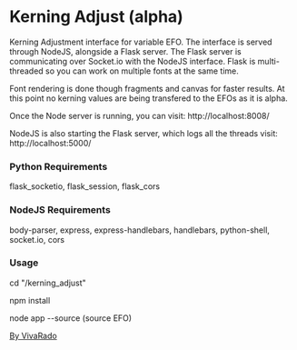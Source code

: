 Kerning Adjust (alpha)
===================

Kerning Adjustment interface for variable EFO.
The interface is served through NodeJS, alongside a Flask server.
The Flask server is communicating over Socket.io with the NodeJS interface.
Flask is multi-threaded so you can work on multiple fonts at the same time.

Font rendering is done though fragments and canvas for faster results.
At this point no kerning values are being transfered to the EFOs as it is alpha.

Once the Node server is running, you can visit: http://localhost:8008/

NodeJS is also starting the Flask server, which logs all the threads visit: http://localhost:5000/

### Python Requirements

flask_socketio, flask_session, flask_cors

### NodeJS Requirements

body-parser, express, express-handlebars, handlebars, python-shell, socket.io, cors

### Usage

cd "/kerning_adjust"

npm install

node app --source (source EFO)


[By VivaRado](https://www.vivarado.com)
